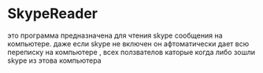 # SkypeReader
это программа предназначена для чтения skype сообщения на компьютере.  даже если skype не включен он афтoматически дает всю   перепискy  на компьютере , всех ползвателов каторые когда либо зошли  skype из  этова компьютера  
